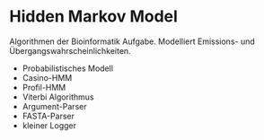 # Hidden Markov Model
Algorithmen der Bioinformatik Aufgabe. Modelliert Emissions- und Übergangswahrscheinlichkeiten.
- Probabilistisches Modell 
- Casino-HMM
- Profil-HMM
- Viterbi Algorithmus
- Argument-Parser
- FASTA-Parser
- kleiner Logger
